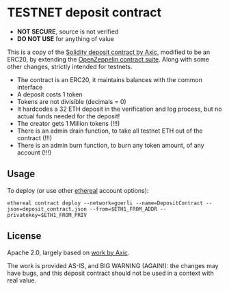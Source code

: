 # TESTNET deposit contract

- **NOT SECURE**, source is not verified
- **DO NOT USE** for anything of value


This is a copy of the [Solidity deposit contract by Axic](https://github.com/axic/eth2-deposit-contract),
 modified to be an ERC20, by extending the [OpenZeppelin contract suite](https://docs.openzeppelin.com/contracts/3.x/erc20).
Along with some other changes, strictly intended for testnets.

- The contract is an ERC20, it maintains balances with the common interface
- A deposit costs 1 token
- Tokens are not divisible (decimals = 0)
- It hardcodes a 32 ETH deposit in the verification and log process, but no actual funds needed for the deposit!
- The creator gets 1 Million tokens (!!!)
- There is an admin drain function, to take all testnet ETH out of the contract (!!!)
- There is an admin burn function, to burn any token amount, of any account (!!!)


## Usage

To deploy (or use other [ethereal](https://github.com/wealdtech/ethereal/) account options):
```shell script
ethereal contract deploy --network=goerli --name=DepositContract --json=deposit_contract.json --from=$ETH1_FROM_ADDR --privatekey=$ETH1_FROM_PRIV
```

## License

Apache 2.0, largely based on [work by Axic](https://github.com/axic/eth2-deposit-contract).

The work is provided AS-IS, and BIG WARNING (AGAIN!): the changes may have bugs, 
and this deposit contract should not be used in a context with real value.
